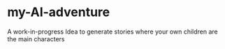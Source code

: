 # my-AI-adventure
A work-in-progress Idea to generate stories where your own children are the main characters
